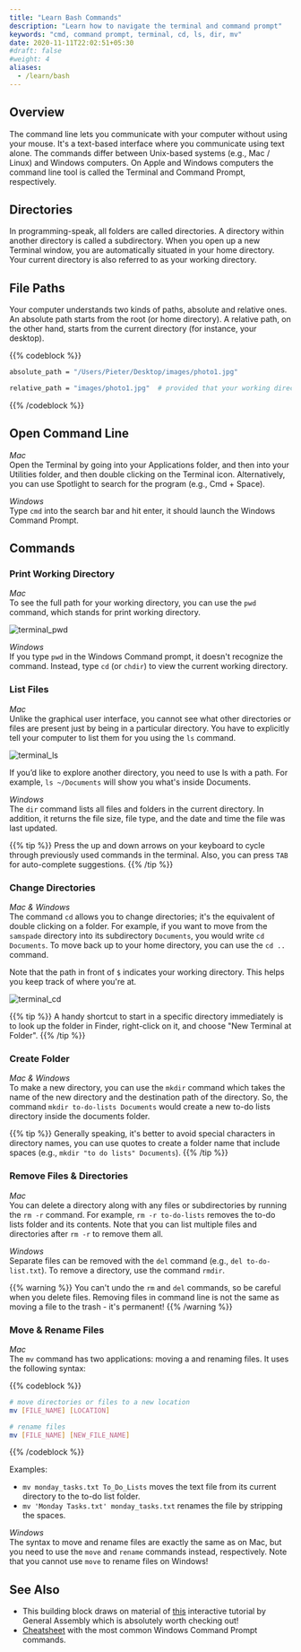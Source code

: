 ```yaml
---
title: "Learn Bash Commands"
description: "Learn how to navigate the terminal and command prompt"
keywords: "cmd, command prompt, terminal, cd, ls, dir, mv"
date: 2020-11-11T22:02:51+05:30
#draft: false
#weight: 4
aliases:
  - /learn/bash
---
```


## Overview

The command line lets you communicate with your computer without using your mouse. It's a text-based interface where you communicate using text alone. The commands differ between Unix-based systems (e.g., Mac / Linux) and Windows computers. On Apple and Windows computers the command line tool is called the Terminal and Command Prompt, respectively.


## Directories
In programming-speak, all folders are called directories. A directory within another directory is called a subdirectory. When you open up a new Terminal window, you are automatically situated in your home directory. Your current directory is also referred to as your working directory.


## File Paths
Your computer understands two kinds of paths, absolute and relative ones. An absolute path starts from the root (or home directory). A relative path, on the other hand, starts from the current directory (for instance, your desktop).

{{% codeblock %}}
```bash
absolute_path = "/Users/Pieter/Desktop/images/photo1.jpg"

relative_path = "images/photo1.jpg"  # provided that your working directory is "Desktop"
```
{{% /codeblock %}}


## Open Command Line
*Mac*  
Open the Terminal by going into your Applications folder, and then into your Utilities folder, and then double clicking on the Terminal icon. Alternatively, you can use Spotlight to search for the program (e.g., Cmd + Space).

*Windows*  
Type `cmd` into the search bar and hit enter, it should launch the Windows Command Prompt.


## Commands

### Print Working Directory
*Mac*  
To see the full path for your working directory, you can use the `pwd` command, which stands for print working directory.

![terminal_pwd](../images/terminal_pwd.gif)

*Windows*  
If you type `pwd` in the Windows Command prompt, it doesn't recognize the command. Instead, type `cd` (or `chdir`) to view the current working directory.

### List Files
*Mac*  
Unlike the graphical user interface, you cannot see what other directories or files are present just by being in a particular directory. You have to explicitly tell your computer to list them for you using the `ls` command.

![terminal_ls](../images/terminal_ls.gif)

If you’d like to explore another directory, you need to use ls with a path. For example, `ls ~/Documents` will show you what's inside Documents.

*Windows*  
The `dir` command lists all files and folders in the current directory. In addition, it returns the file size, file type, and the date and time the file was last updated.

{{% tip %}}
Press the up and down arrows on your keyboard to cycle through previously used commands in the terminal. Also, you can press `TAB` for auto-complete suggestions.
{{% /tip %}}

### Change Directories
*Mac & Windows*  
The command `cd` allows you to change directories; it's the equivalent of double clicking on a folder. For example, if you want to move from the `samspade` directory into its subdirectory `Documents`, you would write `cd Documents`. To move back up to your home directory, you can use the `cd ..` command.

Note that the path in front of `$` indicates your working directory. This helps you keep track of where you're at.

![terminal_cd](../images/terminal_cd.gif)


{{% tip %}}
A handy shortcut to start in a specific directory immediately is to look up the folder in Finder, right-click on it, and choose "New Terminal at Folder".
{{% /tip %}}

### Create Folder
*Mac & Windows*   
To make a new directory, you can use the `mkdir` command which takes the name of the new directory and the destination path of the directory. So, the command `mkdir to-do-lists Documents` would create a new to-do lists directory inside the documents folder.

{{% tip %}}
Generally speaking, it's better to avoid special characters in directory names, you can use quotes to create a folder name that include spaces (e.g., `mkdir "to do lists" Documents`).
{{% /tip %}}


### Remove Files & Directories
*Mac*  
You can delete a directory along with any files or subdirectories by running the `rm -r` command. For example, `rm -r to-do-lists` removes the to-do lists folder and its contents. Note that you can list multiple files and directories after `rm -r` to remove them all.

*Windows*   
Separate files can be removed with the `del` command (e.g., `del to-do-list.txt`). To remove a directory, use the command `rmdir`.

{{% warning %}}
You can't undo the `rm` and `del` commands, so be careful when you delete files. Removing files in command line is not the same as moving a file to the trash - it's permanent!
{{% /warning %}}


### Move & Rename Files
*Mac*  
The `mv` command has two applications: moving a and renaming files. It uses the following syntax:

{{% codeblock %}}
```bash
# move directories or files to a new location
mv [FILE_NAME] [LOCATION]

# rename files
mv [FILE_NAME] [NEW_FILE_NAME]
```
{{% /codeblock %}}

Examples:
* `mv monday_tasks.txt To_Do_Lists` moves the text file from its current directory to the to-do list folder.
* `mv 'Monday Tasks.txt' monday_tasks.txt` renames the file by stripping the spaces.

*Windows*  
The syntax to move and rename files are exactly the same as on Mac, but you need to use the `move` and `rename` commands instead, respectively. Note that you cannot use `move` to rename files on Windows!

## See Also
* This building block draws on material of [this](https://generalassembly.github.io/prework/cl/#/) interactive tutorial by General Assembly which is absolutely worth checking out!
* [Cheatsheet](http://www.cs.columbia.edu/~sedwards/classes/2015/1102-fall/Command%20Prompt%20Cheatsheet.pdf) with the most common Windows Command Prompt commands.
